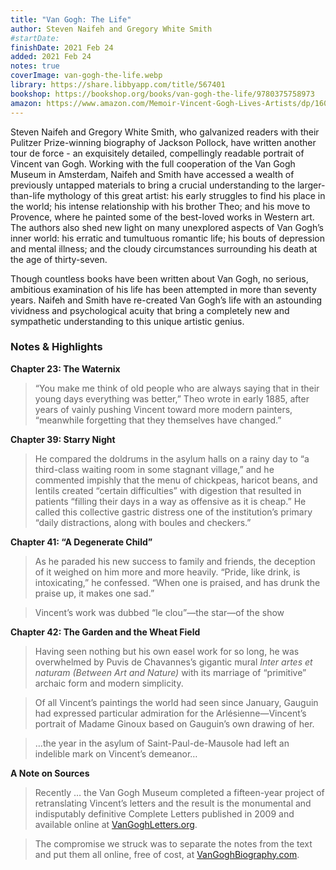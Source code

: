 ```yaml
---
title: "Van Gogh: The Life"
author: Steven Naifeh and Gregory White Smith
#startDate:
finishDate: 2021 Feb 24
added: 2021 Feb 24
notes: true
coverImage: van-gogh-the-life.webp
library: https://share.libbyapp.com/title/567401
bookshop: https://bookshop.org/books/van-gogh-the-life/9780375758973
amazon: https://www.amazon.com/Memoir-Vincent-Gogh-Lives-Artists/dp/1606065602/
---
```


Steven Naifeh and Gregory White Smith, who galvanized readers with their Pulitzer Prize-winning biography of Jackson Pollock, have written another tour de force - an exquisitely detailed, compellingly readable portrait of Vincent van Gogh. Working with the full cooperation of the Van Gogh Museum in Amsterdam, Naifeh and Smith have accessed a wealth of previously untapped materials to bring a crucial understanding to the larger-than-life mythology of this great artist: his early struggles to find his place in the world; his intense relationship with his brother Theo; and his move to Provence, where he painted some of the best-loved works in Western art. The authors also shed new light on many unexplored aspects of Van Gogh’s inner world: his erratic and tumultuous romantic life; his bouts of depression and mental illness; and the cloudy circumstances surrounding his death at the age of thirty-seven.

Though countless books have been written about Van Gogh, no serious, ambitious examination of his life has been attempted in more than seventy years. Naifeh and Smith have re-created Van Gogh’s life with an astounding vividness and psychological acuity that bring a completely new and sympathetic understanding to this unique artistic genius.

### Notes & Highlights
**Chapter 23: The Waternix**
> “You make me think of old people who are always saying that in their young days everything was better,” Theo wrote in early 1885, after years of vainly pushing Vincent toward more modern painters, “meanwhile forgetting that they themselves have changed.”

**Chapter 39: Starry Night**
> He compared the doldrums in the asylum halls on a rainy day to “a third-class waiting room in some stagnant village,” and he commented impishly that the menu of chickpeas, haricot beans, and lentils created “certain difficulties” with digestion that resulted in patients “filling their days in a way as offensive as it is cheap.” He called this collective gastric distress one of the institution’s primary “daily distractions, along with boules and checkers.”

**Chapter 41: “A Degenerate Child”**
> As he paraded his new success to family and friends, the deception of it weighed on him more and more heavily. “Pride, like drink, is intoxicating,” he confessed. “When one is praised, and has drunk the praise up, it makes one sad.”

> Vincent’s work was dubbed “le clou”—the star—of the show

**Chapter 42: The Garden and the Wheat Field**
> Having seen nothing but his own easel work for so long, he was overwhelmed by Puvis de Chavannes’s gigantic mural *Inter artes et naturam (Between Art and Nature)* with its marriage of “primitive” archaic form and modern simplicity.

> Of all Vincent’s paintings the world had seen since January, Gauguin had expressed particular admiration for the Arlésienne—Vincent’s portrait of Madame Ginoux based on Gauguin’s own drawing of her.

> …the year in the asylum of Saint-Paul-de-Mausole had left an indelible mark on Vincent’s demeanor…

**A Note on Sources**
> Recently … the Van Gogh Museum completed a fifteen-year project of retranslating Vincent’s letters and the result is the monumental and indisputably definitive Complete Letters published in 2009 and available online at [VanGoghLetters.org](https://www.vangoghletters.org).

> The compromise we struck was to separate the notes from the text and put them all online, free of cost, at [VanGoghBiography.com](https://www.vangoghbiography.com).  

